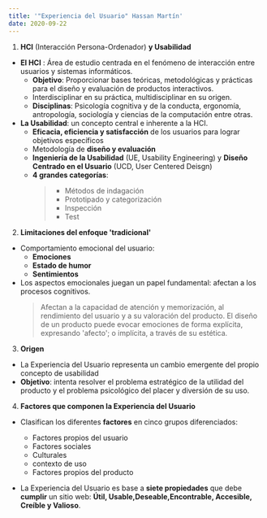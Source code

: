 ```yaml
--- 
title: '"Experiencia del Usuario" Hassan Martín'
date: 2020-09-22
---
```


1. **HCI** (Interacción Persona-Ordenador) **y Usabilidad**
* **El HCI** : Área de estudio centrada en el fenómeno de interacción entre usuarios y sistemas informáticos. 
    * **Objetivo**: Proporcionar bases teóricas, metodológicas y prácticas para el diseño y evaluación de productos interactivos. 
    * Interdisciplinar en su práctica, multidisciplinar en su origen.
    * **Disciplinas**: Psicología cognitiva y de la conducta, ergonomía, antropología, sociología y ciencias de la computación entre otras.
* **La Usabilidad**:  un concepto central e inherente a la HCI.
    * **Eficacia, eficiencia y satisfacción** de los usuarios para lograr objetivos específicos
    * Metodología de **diseño y evaluación**
    * **Ingeniería de la Usabilidad** (UE, Usability Engineering) y **Diseño Centrado en el Usuario** (UCD, User Centered Deisgn)
    * **4 grandes categorías**: 
       > * Métodos de indagación
       > * Prototipado y categorización
       > * Inspección
       > * Test

2. **Limitaciones del enfoque 'tradicional'**
* Comportamiento emocional del usuario: 
    * **Emociones**
    * **Estado de humor** 
    * **Sentimientos**
* Los aspectos emocionales juegan un papel fundamental: afectan a los procesos cognitivos. 
    > Afectan a la capacidad de atención y memorización, al rendimiento del usuario y a su valoración del producto.
    > El diseño de un producto puede evocar emociones de forma explícita, expresando 'afecto'; o implícita, a través de su estética.

3. **Origen** 
* La Experiencia del Usuario representa un cambio emergente del propio concepto de usabilidad
* **Objetivo**:  intenta resolver el problema estratégico de la utilidad del producto y el problema psicológico del placer y diversión de su uso.

4. **Factores que componen la Experiencia del Usuario**
* Clasifican los diferentes **factores** en cinco grupos diferenciados: 
    * Factores propios del usuario
    * Factores sociales
    * Culturales
    * contexto de uso 
    * Factores propios del producto 
    
* La Experiencia del Usuario es base a **siete propiedades** que debe **cumplir** un sitio web: **Útil, Usable,Deseable,Encontrable, Accesible, Creíble y Valioso**.









